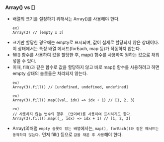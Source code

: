 ### Array() vs []
- 배열의 크기를 설정하기 위해서는 Array()를 사용해야 한다.
    ~~~
    ex)
    Array(3) // [empty x 3]
    ~~~
- 크기만 할당한 경우에는 empty로 표시되며, 값이 실제로 할당되지 않은 상태이다. 이 상태에서는 특정 배열 메서드(forEach, map 등)가 작동하지 않는다.
- fill() 함수를 사용하여 값을 할당한 후, map() 함수를 사용하여 원하는 값으로 채워 넣을 수 있다.
- 이때, fill()과 같은 함수로 값을 할당하지 않고 바로 map() 함수를 사용하려고 하면 empty 상태의 슬롯들은 처리되지 않는다.
    ~~~
    ex)
    Array(3).fill() // [undefined, undefined, undefined]
  
    ex)
    Array(3).fill().map((val, idx) => idx + 1) // [1, 2, 3]
  
    ex)
    // 사용하지 않는 변수의 경우 _(언더바)를 사용하여 표시하기도 한다.
    Array(3).fill().map((_, idx) => idx + 1) // [1, 2, 3]
    ~~~
- Array(3)처럼 `empty 슬롯이 있는 배열`에서는, `map(), forEach()와 같은 메서드는 동작하지 않는다.` 먼저 fill() 등으로 `값을 채운 후 사용`해야 한다.  